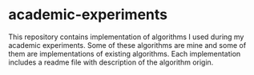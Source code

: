 # academic-experiments
This repository contains implementation of algorithms I used during my academic experiments. Some of these algorithms are mine and some of them are implementations of existing algorithms. Each implementation includes a readme file with description of the algorithm origin.
